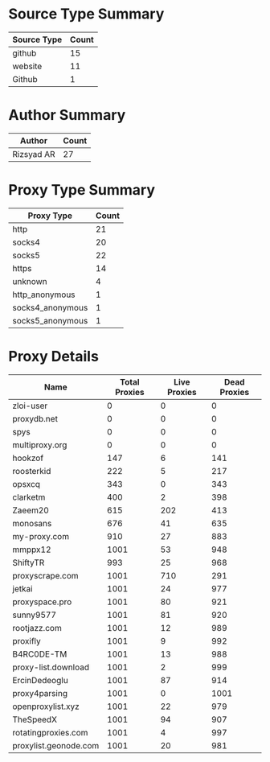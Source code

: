 # Source Type Summary

| Source Type | Count |
|-------------|-------|
| github | 15 |
| website | 11 |
| Github | 1 |


# Author Summary

| Author | Count |
|--------|-------|
| Rizsyad AR | 27 |


# Proxy Type Summary

| Proxy Type | Count |
|------------|-------|
| http | 21 |
| socks4 | 20 |
| socks5 | 22 |
| https | 14 |
| unknown | 4 |
| http_anonymous | 1 |
| socks4_anonymous | 1 |
| socks5_anonymous | 1 |


# Proxy Details

| Name | Total Proxies | Live Proxies | Dead Proxies |
|------|---------------|--------------|---------------|
| zloi-user | 0 | 0 | 0 |
| proxydb.net | 0 | 0 | 0 |
| spys | 0 | 0 | 0 |
| multiproxy.org | 0 | 0 | 0 |
| hookzof | 147 | 6 | 141 |
| roosterkid | 222 | 5 | 217 |
| opsxcq | 343 | 0 | 343 |
| clarketm | 400 | 2 | 398 |
| Zaeem20 | 615 | 202 | 413 |
| monosans | 676 | 41 | 635 |
| my-proxy.com | 910 | 27 | 883 |
| mmppx12 | 1001 | 53 | 948 |
| ShiftyTR | 993 | 25 | 968 |
| proxyscrape.com | 1001 | 710 | 291 |
| jetkai | 1001 | 24 | 977 |
| proxyspace.pro | 1001 | 80 | 921 |
| sunny9577 | 1001 | 81 | 920 |
| rootjazz.com | 1001 | 12 | 989 |
| proxifly | 1001 | 9 | 992 |
| B4RC0DE-TM | 1001 | 13 | 988 |
| proxy-list.download | 1001 | 2 | 999 |
| ErcinDedeoglu | 1001 | 87 | 914 |
| proxy4parsing | 1001 | 0 | 1001 |
| openproxylist.xyz | 1001 | 22 | 979 |
| TheSpeedX | 1001 | 94 | 907 |
| rotatingproxies.com | 1001 | 4 | 997 |
| proxylist.geonode.com | 1001 | 20 | 981 |
